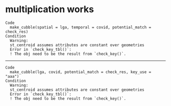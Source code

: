 # multiplication works

    Code
      make_cubble(spatial = lga, temporal = covid, potential_match = check_res)
    Condition
      Warning:
      st_centroid assumes attributes are constant over geometries
      Error in `check_key_tbl()`:
      ! The obj need to be the result from `check_key()`.

---

    Code
      make_cubble(lga, covid, potential_match = check_res, key_use = "aaa")
    Condition
      Warning:
      st_centroid assumes attributes are constant over geometries
      Error in `check_key_tbl()`:
      ! The obj need to be the result from `check_key()`.

